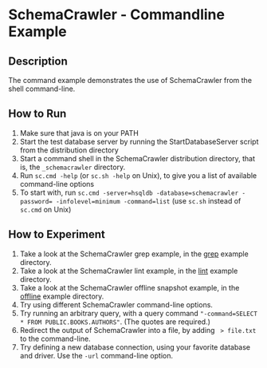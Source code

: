# SchemaCrawler - Commandline Example

## Description
The command example demonstrates the use of SchemaCrawler from the shell command-line.

## How to Run
1. Make sure that java is on your PATH
2. Start the test database server by running the StartDatabaseServer script from the distribution directory 
3. Start a command shell in the SchemaCrawler distribution directory, that is, the `_schemacrawler` directory. 
4. Run `sc.cmd -help` (or `sc.sh -help` on Unix), to give you a list of available command-line options 
5. To start with, run `sc.cmd -server=hsqldb -database=schemacrawler -password= -infolevel=minimum -command=list` 
   (use `sc.sh` instead of `sc.cmd` on Unix)

## How to Experiment
1. Take a look at the SchemaCrawler grep example, in the [grep](../grep/grep-readme.html) example directory. 
2. Take a look at the SchemaCrawler lint example, in the [lint](../lint/lint-readme.html) example directory. 
3. Take a look at the SchemaCrawler offline snapshot example, in the [offline](../offline/offline-readme.html) example directory. 
3. Try using different SchemaCrawler command-line options.
4. Try running an arbitrary query, with a query command `"-command=SELECT * FROM PUBLIC.BOOKS.AUTHORS"`. 
   (The quotes are required.) 
5. Redirect the output of SchemaCrawler into a file, by adding ` > file.txt` to the command-line. 
6. Try defining a new database connection, using your favorite database and driver. 
   Use the `-url` command-line option.
